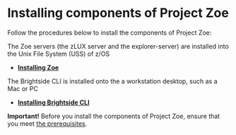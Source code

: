 # Installing components of Project Zoe

Follow the procedures below to install the components of Project Zoe:

The Zoe servers (the zLUX server and the explorer-server) are installed into the Unix File System (USS) of z/OS

-   **[Installing Zoe](../topics/installzoe.md)**

The Brightside CLI is installed onto the a workstation desktop, such as a Mac or PC

-   **[Installing Brightside CLI](../topics/cli-installcli.md)**

**Important!** Before you install the components of Project Zoe, ensure that you meet [the prerequisites](planinstall.md).

